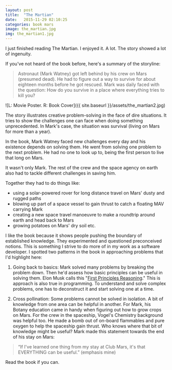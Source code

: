```yaml
---
layout: post
title:  "The Martian"
date:   2015-11-29 02:10:25
categories: book mars
image: the_martian.jpg
img: the_martian1.jpg
---
```


I just finished reading The Martian. I enjoyed it. A lot. The story showed a lot of ingenuity.

If you've not heard of the book before, here's a summary of the storyline:

> Astronaut (Mark Watney) got left behind by his crew on Mars (presumed dead). He had to figure out a way to survive for about eighteen months before he got rescued. Mark was daily faced with the question: How do you survive in a place where everything tries to kill you?

![L: Movie Poster. R: Book Cover]({{ site.baseurl }}/assets/the_martian2.jpg)

The story illustrates creative problem-solving in the face of dire situations. It tries to show the challenges one can face when doing something unprecedented. In Mark's case, the situation was survival (living on Mars for more than a year).

In the book, Mark Watney faced new challenges every day and his existence depends on solving them. He went from solving one problem to the next problem. He had no one to look up to, being the first person to live that long on Mars.

It wasn't only Mark. The rest of the crew and the space agency on earth also had to tackle different challenges in saving him. 

Together they had to do things like: 

- using a solar-powered rover for long distance travel on Mars' dusty and rugged paths
- blowing up part of a space vessel to gain thrust to catch a floating MAV carrying Mark 
- creating a new space travel manoeuvre to  make a roundtrip around earth and head back to Mars
- growing potatoes on Mars' dry soil etc.

I like the book because it shows people pushing the boundary of established knowledge. They experimented and questioned preconceived notions. This is something I strive to do more of in my work as a software developer. I spotted two patterns in the book in approaching problems that I'd highlight here:

1. Going back to basics: Mark solved many problems by breaking the problem down. Then he'd assess how basic principles can be useful in solving them. Elon Musk calls this "[First Principles Reasoning]." This is approach is also true in programming. To understand and solve complex problems, one has to deconstruct it and start solving one at a time. 

2. Cross pollination: Some problems cannot be solved in isolation. A bit of knowledge from one area can be helpful in another. 
For Mark, his Botany education came in handy when figuring out how to grow crops on Mars. For the crew in the spaceship, Vogel's Chemistry background was helpful too. He made a bomb out of on-board flammables and pure oxygen to help the spaceship gain thrust. Who knows where that bit of knowledge might be useful?
Mark made this statement towards the end of his stay on Mars:
> “If I've learned one thing from my stay at Club Mars, it's that EVERYTHING can be useful.”
(emphasis mine)


Read the book if you can.

[First Principles Reasoning]: https://youtu.be/IgKWPdJWuBQ?t=19m35s

